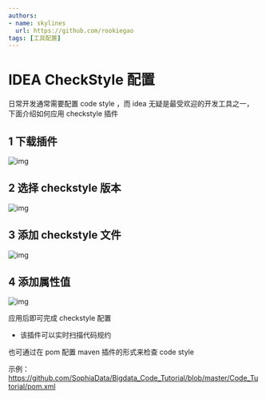 ```yaml
---
authors:
- name: skylines
  url: https://github.com/rookiegao
tags: [工具配置]
---
```


# IDEA CheckStyle 配置

日常开发通常需要配置 code style ，而 idea 无疑是最受欢迎的开发工具之一，下面介绍如何应用 checkstyle 插件

## 1 下载插件

![img](https://user-images.githubusercontent.com/34996528/166152027-93d88971-8308-4867-97ed-97da085577b5.png)

## 2 选择 checkstyle 版本

![img](https://user-images.githubusercontent.com/34996528/166152107-cf0db426-8942-49bd-9c42-4eb966852254.png)


## 3 添加 checkstyle 文件
![img](https://user-images.githubusercontent.com/34996528/166152064-a764fbfc-dbff-49fd-a619-96189d96ca2a.png)

## 4 添加属性值

![img](https://user-images.githubusercontent.com/34996528/166152134-43bbd5e2-c085-43e4-86d1-ad96570d6644.png)

应用后即可完成 checkstyle 配置

- 该插件可以实时扫描代码规约

也可通过在 pom 配置 maven 插件的形式来检查 code style

示例：https://github.com/SophiaData/Bigdata_Code_Tutorial/blob/master/Code_Tutorial/pom.xml
